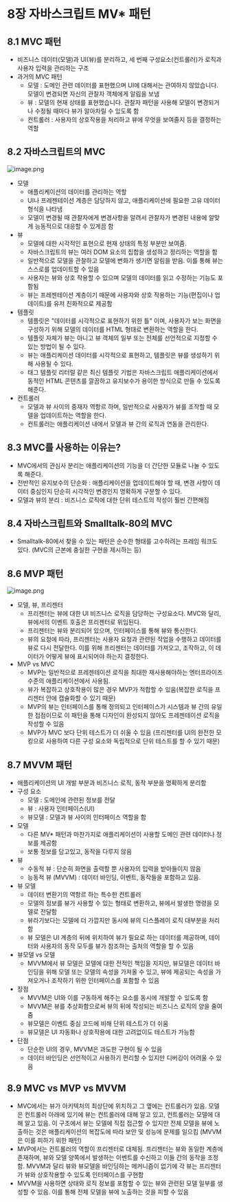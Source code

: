 # 8장 자바스크립트 MV* 패턴

## 8.1 MVC 패턴

- 비즈니스 데이터(모델)과 UI(뷰)를 분리하고, 세 번째 구성요소(컨트롤러)가 로직과 사용자 입력을 관리하는 구조
- 과거의 MVC 패턴
    - 모델 : 도메인 관련 데이터를 표현했으며 UI에 대해서는 관여하지 않았습니다. 모델이 변경되면 자신의 관찰자 객체에게 알림을 보냄
    - 뷰 : 모델의 현재 상태를 표현했습니다. 관찰자 패턴을 사용해 모델이 변경되거나 수정될 때마다 뷰가 알아차릴 수 있도록 함
    - 컨트롤러 : 사용자의 상호작용을 처리하고 뷰에 무엇을 보여줄지 등을 결정하는 역할

## 8.2 자바스크립트의 MVC

![image.png](8%E1%84%8C%E1%85%A1%E1%86%BC%20%E1%84%8C%E1%85%A1%E1%84%87%E1%85%A1%E1%84%89%E1%85%B3%E1%84%8F%E1%85%B3%E1%84%85%E1%85%B5%E1%86%B8%E1%84%90%E1%85%B3%20MV%20%E1%84%91%E1%85%A2%E1%84%90%E1%85%A5%E1%86%AB%20243f78a2bff1801ab707fd42eecaead0/image.png)

- 모델
    - 애플리케이션의 데이터를 관리하는 역할
    - UI나 프레젠테이션 계층은 담당하지 않고, 애플리케이션에 필요한 고유 데이터 형식을 나타냄
    - 모델이 변경될 때 관찰자에게 변경사항을 알려서 관찰자가 변경된 내용에 알맞게 능동적으로 대응할 수 있게끔 함
- 뷰
    - 모델에 대한 시각적인 표현으로 현재 상태의 특정 부분만 보여줌.
    - 자바스크립트의 뷰는 여러 DOM 요소의 집합을 생성하고 정리하는 역할을 함
    - 일반적으로 모델을 관찰하고 모델에 변화가 생기면 알림을 받음. 이를 통해 뷰는 스스로를 업데이트할 수 있음
    - 사용자는 뷰와 상호 작용할 수 있으며 모델의 데이터를 읽고 수정하는 기능도 포함됨
    - 뷰는 프레젠테이션 계층이기 때문에 사용자와 상호 작용하는 기능(편집이나 업데이트)를 유저 친화적으로 제공함
- 템플릿
    - 템플릿은 "데이터를 시각적으로 표현하기 위한 틀" 이며, 사용자가 보는 화면을 구성하기 위해 모델의 데이터를 HTML 형태로 변환하는 역할을 한다.
    - 템플릿 자체가 뷰는 아니고 뷰 객체의 일부 또는 전체를 선언적으로 지정할 수 있는 방법이 될 수 있다.
    - 뷰는 애플리케이션 데이터를 시각적으로 표현하고, 템플릿은 뷰를 생성하기 위해 사용될 수 있다.
    - 태그 템플릿 리터럴 같은 최신 템플릿 기법은 자바스크립트 애플리케이션에서 동적인 HTML 콘텐츠를 깔끔하고 유지보수가 용이한 방식으로 만들 수 있도록 해준다.
- 컨트롤러
    - 모델과 뷰 사이의  중재자 역항르 하며, 일반적으로 사용자가 뷰를 조작할 때 모델을 업데이트하는 역할을 한다.
    - 컨트롤러는 애플리케이션 내에서 모델과 뷰 간의 로직과 연동을 관리한다.

## 8.3 MVC를 사용하는 이유는?

- MVC에서의 관심사 분리는 애플리케이션의 기능을 더 간단한 모듈로 나눌 수 있도록 해준다.
- 전반적인 유지보수의 단순화 : 애플리케이션을 업데이트해야 할 때, 변경 사항이 데이터 중심인지 단순히 시각적인 변경인지 명확하게 구분할 수 있다.
- 모델과 뷰의 분리 : 비즈니스 로직에 대한 단위 테스트의 작성이 훨씬 간편해짐

## 8.4 자바스크립트와 Smalltalk-80의 MVC

- Smalltalk-80에서 찾을 수 있는 패턴은 순수한 형태를 고수하려는 프레임 워크도 있다.
(MVC의 근본에 충실한 구현을 제시하는 등)

## 8.6 MVP 패턴

![image.png](8%E1%84%8C%E1%85%A1%E1%86%BC%20%E1%84%8C%E1%85%A1%E1%84%87%E1%85%A1%E1%84%89%E1%85%B3%E1%84%8F%E1%85%B3%E1%84%85%E1%85%B5%E1%86%B8%E1%84%90%E1%85%B3%20MV%20%E1%84%91%E1%85%A2%E1%84%90%E1%85%A5%E1%86%AB%20243f78a2bff1801ab707fd42eecaead0/image%201.png)

- 모델, 뷰, 프리젠터
    - 프리젠터는 뷰에 대한 UI 비즈니스 로직을 담당하는 구성요소다. MVC와 달리, 뷰에서의 이벤트 호출은 프리젠터로 위임된다.
    - 프리젠터는 뷰와 분리되어 있으며, 인터페이스를 통해 뷰와 통신한다.
    - 뷰의 요청에 따라, 프리젠터는 사용자 요청과 관련된 작업을 수행하고 데이터를 뷰로 다시 전달한다. 이를 위해 프리젠터는 데이터를 가져오고, 조작하고, 이 데이터가 어떻게 뷰에 표시되어야 하는지 결정한다.
- MVP vs MVC
    - MVP는 일반적으로 프레젠테이션 로직을 최대한 재사용해야하는 엔터프라이즈 수준의 애플리케이션에서 사용됨.
    - 뷰가 복잡하고 상호작용이 많은 경우 MVP가 적합할 수 있음(복잡한 로직을 프리젠터 안에 캡슐화할 수 있기 때문)
    - MVP의 뷰는 인터페이스를 통해 정의되고 인터페이스가 시스템과 뷰 간의 유일한 접점이므로 이 패턴을 통해 디자인이 완성되지 않아도 프레젠테이션 로직을 작성할 수 있음
    - MVP가 MVC 보다 단위 테스트가 더 쉬울 수 있음 (프리젠터를 UI의 완전한 모킹으로 사용하여 다른 구성 요소와 독립적으로 단위 테스트를 할 수 있기 때문)

## 8.7 MVVM 패턴

- 애플리케이션의 UI 개발 부분과 비즈니스 로직, 동작 부분을 명확하게 분리함
- 구성 요소
    - 모델 : 도메인에 관련된 정보를 전달
    - 뷰 : 사용자 인터페이스(UI)
    - 뷰모델 : 모델과 뷰 사이의 인터페이스 역할을 함
- 모델
    - 다른 MV* 패턴과 마찬가지로 애플리케이션이 사용할 도메인 관련 데이터나 정보를 제공함
    - 보통 정보를 담고있고, 동작을 다루지 않음
- 뷰
    - 수동적 뷰 : 단순히 화면을 출력할 뿐 사용자의 입력을 받아들이지 않음
    - 능동적 뷰 (MVVM) : 데이터 바인딩, 이벤트, 동작들을 포함하고 있음.
- 뷰 모델
    - 데이터 변환기의 역항르 하는 특수한 컨트롤러
    - 모델의 정보를 뷰가 사용할 수 있는 형태로 변환하고, 뷰에서 발생한 명령을 모델로 전달함
    - 뷰라기보다는 모델에 더 가깝지만 동시에 뷰의 디스플레이 로직 대부분을 처리함
    - 뷰 모델은 UI 계층의 뒤에 위치하여 뷰가 필요로 하는 데이터를 제공하며, 데이터와 사용자의 동작 모두를 뷰가 참조하는 출처의 역할을 할 수 있음
- 뷰모델 vs 모델
    - MVVM에서 뷰 모델은 모델에 대한 전적인 책임을 지지만, 뷰모델은 데이터 바인딩을 위해 모델 또는 모델의 속성을 가져올 수 있고, 뷰에 제공되는 속성을 가져오거나 조작하기 위한 인터페이스를 포함할 수 있음
- 장점
    - MVVM은 UI와 이를 구동하게 해주는 요소를 동시에 개발할 수 있도록 함
    - MVVM은 뷰를 추상화함으로써 뷰의 뒤에 작성되는 비즈니스 로직의 양을 줄여줌
    - 뷰모델은 이벤트 중심 코드에 비해 단위 테스트가 더 쉬움
    - 뷰모델은 UI 자동화나 상호작용에 대한 고려없이도 테스트가 가능함
- 단점
    - 단순한 UI의 경우, MVVM은 과도한 구현이 될 수 있음
    - 데이터 바인딩은 선언적이고 사용하기 편리할 수 있지만 디버깅이 어려울 수 있음

## 8.9 MVC vs MVP vs MVVM

- MVC에서는 뷰가 아키텍처의 최상단에 위치하고 그 옆에는 컨트롤러가 있음. 모델은 컨트롤러 아래에 있기에 뷰는 컨트롤러에 대해 알고 있고, 컨트롤러는 모델에 대해 알고 있음. 이 구조에서 뷰는 모델에 직접 접근할 수 있지만 전체 모델을 뷰에 노출하는 것은 애플리케이션의 복잡도에 따라 보안 및 성능에 문제를 일으킴
(MVVM은 이를 피하기 위한 패턴)
- MVP에서는 컨트롤러의 역할이 프리젠터로 대체됨. 프리젠터는 뷰와 동일한 계층에 존재하며, 뷰와 모델 양쪽에서 발생하는 이벤트를 수신하고 이들 간의 동작을 조정함. MVVM과 달리 뷰와 뷰모델을 바인딩하는 메커니즘이 없기에 각 뷰는 프리젠터가 뷰와 상호작용할 수 있도록 인터페이스를 구현함
- MVVM을 사용하면 상태와 로직 정보를 포함할 수 있는 뷰와 관련된 모델 일부를 생성할 수 있음. 이를 통해 전체 모델을 뷰에 노출하는 것을 피할 수 있음